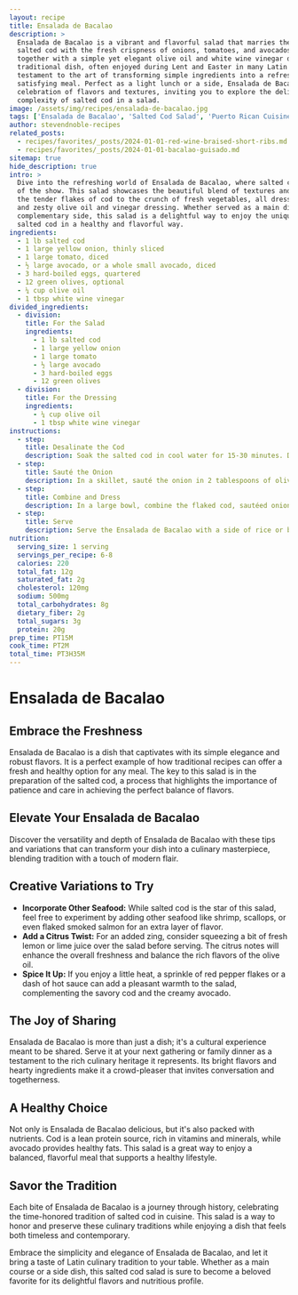 ```yaml
---
layout: recipe
title: Ensalada de Bacalao
description: >
  Ensalada de Bacalao is a vibrant and flavorful salad that marries the rich taste of
  salted cod with the fresh crispness of onions, tomatoes, and avocados, all brought
  together with a simple yet elegant olive oil and white wine vinegar dressing. This
  traditional dish, often enjoyed during Lent and Easter in many Latin countries, is a
  testament to the art of transforming simple ingredients into a refreshing and
  satisfying meal. Perfect as a light lunch or a side, Ensalada de Bacalao is a
  celebration of flavors and textures, inviting you to explore the delicious
  complexity of salted cod in a salad.
image: /assets/img/recipes/ensalada-de-bacalao.jpg
tags: ['Ensalada de Bacalao', 'Salted Cod Salad', 'Puerto Rican Cuisine', 'Dinner']
author: stevendnoble-recipes
related_posts:
  - recipes/favorites/_posts/2024-01-01-red-wine-braised-short-ribs.md
  - recipes/favorites/_posts/2024-01-01-bacalao-guisado.md
sitemap: true
hide_description: true
intro: >
  Dive into the refreshing world of Ensalada de Bacalao, where salted cod is the star
  of the show. This salad showcases the beautiful blend of textures and flavors, from
  the tender flakes of cod to the crunch of fresh vegetables, all dressed in a light
  and zesty olive oil and vinegar dressing. Whether served as a main dish or a
  complementary side, this salad is a delightful way to enjoy the unique taste of
  salted cod in a healthy and flavorful way.
ingredients:
  - 1 lb salted cod
  - 1 large yellow onion, thinly sliced
  - 1 large tomato, diced
  - ½ large avocado, or a whole small avocado, diced
  - 3 hard-boiled eggs, quartered
  - 12 green olives, optional
  - ¼ cup olive oil
  - 1 tbsp white wine vinegar
divided_ingredients:
  - division:
    title: For the Salad
    ingredients:
      - 1 lb salted cod
      - 1 large yellow onion
      - 1 large tomato
      - ½ large avocado
      - 3 hard-boiled eggs
      - 12 green olives
  - division:
    title: For the Dressing
    ingredients:
      - ¼ cup olive oil
      - 1 tbsp white wine vinegar
instructions:
  - step:
    title: Desalinate the Cod
    description: Soak the salted cod in cool water for 15-30 minutes. Drain and transfer to a pot, cover with fresh water, and bring to a simmer. Repeat the process 3-4 times until the cod reaches the desired saltiness. Drain and flake the cod with a fork.
  - step:
    title: Sauté the Onion
    description: In a skillet, sauté the onion in 2 tablespoons of olive oil until soft and translucent.
  - step:
    title: Combine and Dress
    description: In a large bowl, combine the flaked cod, sautéed onions, tomato, avocado, eggs, and olives. Drizzle with olive oil and white wine vinegar, and toss until well combined. Adjust olive oil to taste if the salad is too dry.
  - step:
    title: Serve
    description: Serve the Ensalada de Bacalao with a side of rice or boiled yucca root, drizzled with olive oil for an extra layer of flavor.
nutrition:
  serving_size: 1 serving
  servings_per_recipe: 6-8
  calories: 220
  total_fat: 12g
  saturated_fat: 2g
  cholesterol: 120mg
  sodium: 500mg
  total_carbohydrates: 8g
  dietary_fiber: 2g
  total_sugars: 3g
  protein: 20g
prep_time: PT15M
cook_time: PT2M
total_time: PT3H35M
---
```


# Ensalada de Bacalao

## Embrace the Freshness

Ensalada de Bacalao is a dish that captivates with its simple elegance and robust flavors. It is a perfect example of how traditional recipes can offer a fresh and healthy option for any meal. The key to this salad is in the preparation of the salted cod, a process that highlights the importance of patience and care in achieving the perfect balance of flavors.

## Elevate Your Ensalada de Bacalao

Discover the versatility and depth of Ensalada de Bacalao with these tips and variations that can transform your dish into a culinary masterpiece, blending tradition with a touch of modern flair.

## Creative Variations to Try

* **Incorporate Other Seafood:** While salted cod is the star of this salad, feel free to experiment by adding other seafood like shrimp, scallops, or even flaked smoked salmon for an extra layer of flavor.
* **Add a Citrus Twist:** For an added zing, consider squeezing a bit of fresh lemon or lime juice over the salad before serving. The citrus notes will enhance the overall freshness and balance the rich flavors of the olive oil.
* **Spice It Up:** If you enjoy a little heat, a sprinkle of red pepper flakes or a dash of hot sauce can add a pleasant warmth to the salad, complementing the savory cod and the creamy avocado.

## The Joy of Sharing

Ensalada de Bacalao is more than just a dish; it's a cultural experience meant to be shared. Serve it at your next gathering or family dinner as a testament to the rich culinary heritage it represents. Its bright flavors and hearty ingredients make it a crowd-pleaser that invites conversation and togetherness.

## A Healthy Choice

Not only is Ensalada de Bacalao delicious, but it's also packed with nutrients. Cod is a lean protein source, rich in vitamins and minerals, while avocado provides healthy fats. This salad is a great way to enjoy a balanced, flavorful meal that supports a healthy lifestyle.

## Savor the Tradition

Each bite of Ensalada de Bacalao is a journey through history, celebrating the time-honored tradition of salted cod in cuisine. This salad is a way to honor and preserve these culinary traditions while enjoying a dish that feels both timeless and contemporary.

Embrace the simplicity and elegance of Ensalada de Bacalao, and let it bring a taste of Latin culinary tradition to your table. Whether as a main course or a side dish, this salted cod salad is sure to become a beloved favorite for its delightful flavors and nutritious profile.